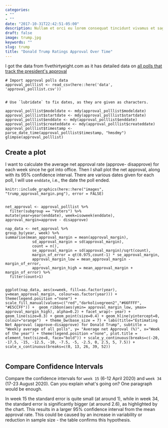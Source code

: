 ```yaml
---
categories:
- ""
- ""
date: "2017-10-31T22:42:51-05:00"
description: Nullam et orci eu lorem consequat tincidunt vivamus et sagittis magna sed nunc rhoncus condimentum sem. In efficitur ligula tate urna. Maecenas massa sed magna lacinia magna pellentesque lorem ipsum dolor. Nullam et orci eu lorem consequat tincidunt. Vivamus et sagittis tempus.
draft: false
image: trump.jpg
keywords: ""
slug: trump
title: "Donald Trump Ratings Approval Over Time"
---
```


I got the data from fivethirtyeight.com as it has detailed data on [all polls that track the president's approval ](https://projects.fivethirtyeight.com/trump-approval-ratings)

```{r, cache=TRUE}
# Import approval polls data
approval_polllist <- read_csv(here::here('data', 'approval_polllist.csv'))


# Use `lubridate` to fix dates, as they are given as characters.

approval_polllist$modeldate <- mdy(approval_polllist$modeldate)
approval_polllist$startdate <- mdy(approval_polllist$startdate)
approval_polllist$enddate <- mdy(approval_polllist$enddate)
approval_polllist$createddate <- mdy(approval_polllist$createddate)
approval_polllist$timestamp <- parse_date_time(approval_polllist$timestamp, "hmsdmy")
glimpse(approval_polllist)

```

## Create a plot

I want to calculate the average net approval rate (approve- disapprove) for each week since he got into office. Then I shall plot the net approval, along with its 95% confidence interval. There are various dates given for each poll, I will use `enddate`, i.e., the date the poll ended.


```{r trump_margins_completed, out.width="100%"}
knitr::include_graphics(here::here("images", "trump_approval_margin.png"), error = FALSE)


net_approval <- approval_polllist %>%
  filter(subgroup == "Voters") %>%
mutate(year=year(enddate), week=isoweek(enddate), approval_margin=approve - disapprove)

nap_data <- net_approval %>%
group_by(year, week) %>%
summarise(mean_approval_margin = mean(approval_margin),
            sd_approval_margin = sd(approval_margin),
            count = n(),
            se_approval_margin = sd(approval_margin)/sqrt(count),
            margin_of_error = qt(0.975,count-1) * se_approval_margin,
            approval_margin_low = mean_approval_margin - margin_of_error,
            approval_margin_high = mean_approval_margin + margin_of_error) %>%
  filter(count>1)


ggplot(nap_data, aes(x=week, fill=as.factor(year), y=mean_approval_margin, colour=as.factor(year))) + theme(legend.position ="none") + scale_fill_manual(values=c("red","darkolivegreen2","#66FFFF", "#E5CCFF")) +  geom_ribbon(aes(ymin= approval_margin_low, ymax= approval_margin_high), alpha=0.2) + facet_wrap(~ year) + geom_line(size=0.3) + geom_point(size=0.4) + geom_hline(yintercept=0, colour="orange")  + theme_bw(base_size = 7) + labs(title="Estimating Net Approval (approve-disapprove) for Donald Trump", subtitle = "Weekly average of all polls", y= "Average net Approval (%)", x="Week of the year") + theme(legend.position ="none", plot.title = element_text(size=8, face="bold")) + scale_y_continuous(breaks=c(-20, -17.5, -15, -12.5, -10, -7.5, -5, -2.5, 0, 2.5, 5, 7.5)) + scale_x_continuous(breaks=c(0, 13, 26, 39, 52))


```


## Compare Confidence Intervals

Compare the confidence intervals for `week 15` (6-12 April 2020) and `week 34` (17-23 August 2020). Can you explain what's going on? One paragraph would be enough.

In week 15 the standard error is quite small (at around 1), while in week 34, the standard error is significantly bigger (at around 2.6), as highlighted by the chart. This results in a larger 95% confidence interval from the mean approval rate. This could be caused by an increase in variability or reduction in sample size - the table confirms this hypothesis.